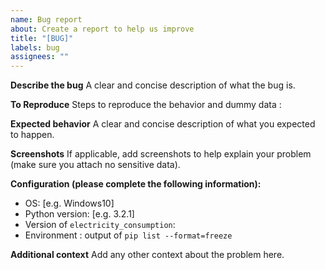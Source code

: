 ```yaml
---
name: Bug report
about: Create a report to help us improve
title: "[BUG]"
labels: bug
assignees: ""
---
```


**Describe the bug**
A clear and concise description of what the bug is.

**To Reproduce**
Steps to reproduce the behavior and dummy data :

**Expected behavior**
A clear and concise description of what you expected to happen.

**Screenshots**
If applicable, add screenshots to help explain your problem (make sure you attach no sensitive data).

**Configuration (please complete the following information):**

- OS: [e.g. Windows10]
- Python version: [e.g. 3.2.1]
- Version of `electricity_consumption`:
- Environment : output of `pip list --format=freeze`

**Additional context**
Add any other context about the problem here.
